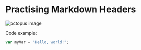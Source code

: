 # Practising Markdown Headers

![octopus image](https://www.shutterstock.com/image-vector/cute-octopus-hand-drawn-sea-600nw-2441176073.jpg)

Code example:
``` javascript
var myVar = "Hello, world!";
```
